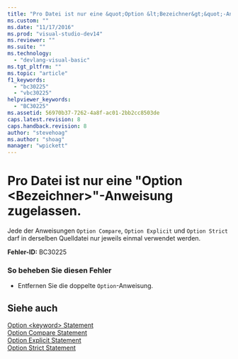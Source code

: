 ```yaml
---
title: "Pro Datei ist nur eine &quot;Option &lt;Bezeichner&gt;&quot;-Anweisung zugelassen. | Microsoft Docs"
ms.custom: ""
ms.date: "11/17/2016"
ms.prod: "visual-studio-dev14"
ms.reviewer: ""
ms.suite: ""
ms.technology: 
  - "devlang-visual-basic"
ms.tgt_pltfrm: ""
ms.topic: "article"
f1_keywords: 
  - "bc30225"
  - "vbc30225"
helpviewer_keywords: 
  - "BC30225"
ms.assetid: 56970b37-7262-4a8f-ac01-2bb2cc8503de
caps.latest.revision: 8
caps.handback.revision: 8
author: "stevehoag"
ms.author: "shoag"
manager: "wpickett"
---
```

# Pro Datei ist nur eine &quot;Option &lt;Bezeichner&gt;&quot;-Anweisung zugelassen.
Jede der Anweisungen `Option Compare`, `Option Explicit` und `Option Strict` darf in derselben Quelldatei nur jeweils einmal verwendet werden.  
  
 **Fehler\-ID:** BC30225  
  
### So beheben Sie diesen Fehler  
  
-   Entfernen Sie die doppelte `Option`\-Anweisung.  
  
## Siehe auch  
 [Option \<keyword\> Statement](../../visual-basic/language-reference/statements/option-keyword-statement.md)   
 [Option Compare Statement](../../visual-basic/language-reference/statements/option-compare-statement.md)   
 [Option Explicit Statement](../../visual-basic/language-reference/statements/option-explicit-statement.md)   
 [Option Strict Statement](../../visual-basic/language-reference/statements/option-strict-statement.md)